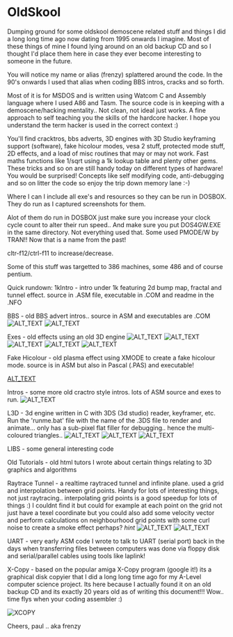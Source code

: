OldSkool
========

Dumping ground for some oldskool demoscene related stuff and things I did a long long time ago now dating from 1995 onwards I imagine. 
Most of these things of mine I found lying around on an old backup CD and so I thought I'd place them here in case they ever become interesting to someone in the future.

You will notice my name or alias (frenzy) splattered around the code. In the 90's onwards I used that alias when coding BBS intros, cracks and so forth.

Most of it is for MSDOS and is written using Watcom C and Assembly language where I used A86 and Tasm. The source code is in keeping with a demoscene/hacking mentality.. Not clean, not ideal just works. A fine approach to self teaching you the skills of the hardcore hacker. I hope you understand the term hacker is used in the correct context :)

You'll find cracktros, bbs adverts, 3D engines with 3D Studio keyframing support (software), fake hicolour modes, vesa 2 stuff, protected mode stuff, 2D effects, and a load of misc routines that may or may not work. Fast maths functions like 1/sqrt using a 1k lookup table and plenty other gems. These tricks and so on are still handy today on different types of hardware! You would be surprised! Concepts like self modifying code, anti-debugging and so on litter the code so enjoy the trip down memory lane :-)

Where I can I include all exe's and resources so they can be run in DOSBOX. They do run as I captured screenshots for them.

Alot of them do run in DOSBOX just make sure you increase your clock cycle count to alter their run speed.. And make sure you put DOS4GW.EXE in the same directory. Not everything used that. Some used PMODE/W by TRAN!! Now that is a name from the past!

cltr-f12/ctrl-f11 to increase/decrease.

Some of this stuff was targetted to 386 machines, some 486 and of course pentium.

Quick rundown:
1kIntro - intro under 1k featuring 2d bump map, fractal and tunnel effect. source in .ASM file, executable in .COM and readme in the .NFO

BBS - old BBS advert intros.. source in ASM and executables are .COM
![ALT_TEXT](/bbs-intro.png?raw=true "tesko.com")
![ALT_TEXT](/bbs-intro-2.png?raw=true "intro2.com")

Exes - old effects using an old 3D engine
![ALT_TEXT](/2d-bumpmapping.png?raw=true "tesko.com")
![ALT_TEXT](/clothsim.png?raw=true "clothsim")
![ALT_TEXT](/dolphin-swim.png?raw=true "phong animated dolphin")
![ALT_TEXT](/water-duck.png?raw=true "water effect + gouraud shaded duck")
![ALT_TEXT](/rock-phong.png?raw=true "moprhing rock object + phong shaded texture mapping")

Fake Hicolour - old plasma effect using XMODE to create a fake hicolour mode. source is in ASM but also in Pascal (.PAS) and executable!

[ALT_TEXT](/plasma.png?raw=true "plasma.com")

Intros - some more old cractro style intros. lots of ASM source and exes to run.
![ALT_TEXT](/hack-intro.png?raw=true "intro.com")

L3D - 3d engine written in C with 3DS (3d studio) reader, keyframer, etc. Run the 'runme.bat' file with the name of the .3DS file to render and animate... only has a sub-pixel flat filler for debugging.. hence the multi-coloured triangles..
![ALT_TEXT](/l3d-1.png?raw=true "L3D engine")
![ALT_TEXT](/l3d-2.png?raw=true "L3D engine")
![ALT_TEXT](/l3d-3.png?raw=true "L3D engine")


LIBS - some general interesting code

Old Tutorials - old html tutors I wrote about certain things relating to 3D graphics and algorithms

Raytrace Tunnel - a realtime raytraced tunnel and infinite plane. used a grid and interpolation between grid points. Handy for lots of interesting things, not just raytracing.. interpolating grid points is a good speedup for lots of things :)
I couldnt find it but could for example at each point on the grid not just have a texel coordinate but you could also add some velocity vector and perform calculations on neighbourhood grid points with some curl noise to create a smoke effect perhaps? *hint*
![ALT_TEXT](/raytrace-tunnel.png?raw=true "Realtime raytracing")
![ALT_TEXT](/raytrace-plane.png?raw=true "Realtime raytracing")


UART - very early ASM code I wrote to talk to UART (serial port) back in the days when transferring files between computers was done via floppy disk and serial/parallel cables using tools like laplink!

X-Copy - based on the popular amiga X-Copy program (google it!) its a graphical disk copyier that I did a long long time ago for my A-Level computer science project. Its here because I actually found it on an old backup CD and its exactly 20 years old as of writing this document!!! Wow.. time flys when your coding assembler :)

![XCOPY](/xcopy-pc.png?raw=true "XCOPY-PC screenshot")

Cheers,
paul .. aka frenzy

